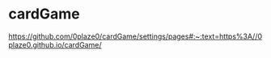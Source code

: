 # cardGame
https://github.com/0plaze0/cardGame/settings/pages#:~:text=https%3A//0plaze0.github.io/cardGame/
